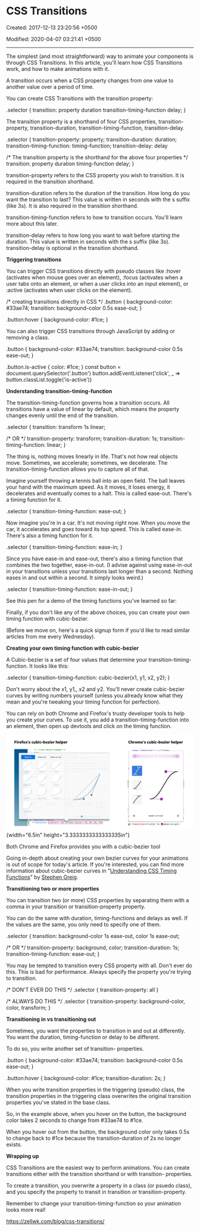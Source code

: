 # CSS Transitions

Created: 2017-12-13 23:20:56 +0500

Modified: 2020-04-07 03:21:41 +0500

---

The simplest (and most straightforward) way to animate your components is through CSS Transitions. In this article, you'll learn how CSS Transitions work, and how to make animations with it.

A transition occurs when a CSS property changes from one value to another value over a period of time.

You can create CSS Transitions with the transition property:

.selector {
transition: property duration transition-timing-function delay;
}

The transition property is a shorthand of four CSS properties, transition-property, transition-duration, transition-timing-function, transition-delay.

.selector {
transition-property: property;
transition-duration: duration;
transition-timing-function: timing-function;
transition-delay: delay

/* The transition property is the shorthand for the above four properties */
transition: property duration timing-function delay;
}

transition-property refers to the CSS property you wish to transition. It is required in the transition shorthand.

transition-duration refers to the duration of the transition. How long do you want the transition to last? This value is written in seconds with the s suffix (like 3s). It is also required in the transition shorthand.

transition-timing-function refers to how to transition occurs. You'll learn more about this later.

transition-delay refers to how long you want to wait before starting the duration. This value is written in seconds with the s suffix (like 3s). transition-delay is optional in the transition shorthand.



**Triggering transitions**

You can trigger CSS transitions directly with pseudo classes like :hover (activates when mouse goes over an element), :focus (activates when a user tabs onto an element, or when a user clicks into an input element), or :active (activates when user clicks on the element).

/* creating transitions directly in CSS */
.button {
background-color: #33ae74;
transition: background-color 0.5s ease-out;
}

.button:hover {
background-color: #1ce;
}

You can also trigger CSS transitions through JavaScript by adding or removing a class.

.button {
background-color: #33ae74;
transition: background-color 0.5s ease-out;
}

.button.is-active {
color: #1ce;
}
const button = document.querySelector('.button')
button.addEventListener('click', _ => button.classList.toggle('is-active'))

**Understanding transition-timing-function**

The transition-timing-function governs how a transition occurs. All transitions have a value of linear by default, which means the property changes evenly until the end of the transition.

.selector {
transition: transform 1s linear;

/* OR */
transition-property: transform;
transition-duration: 1s;
transition-timing-function: linear;
}

The thing is, nothing moves linearly in life. That's not how real objects move. Sometimes, we accelerate; sometimes, we decelerate. The transition-timing-function allows you to capture all of that.

Imagine yourself throwing a tennis ball into an open field. The ball leaves your hand with the maximum speed. As it moves, it loses energy, it decelerates and eventually comes to a halt. This is called ease-out. There's a timing function for it.

.selector {
transition-timing-function: ease-out;
}

Now imagine you're in a car. It's not moving right now. When you move the car, it accelerates and goes toward its top speed. This is called ease-in. There's also a timing function for it.

.selector {
transition-timing-function: ease-in;
}

Since you have ease-in and ease-out, there's also a timing function that combines the two together, ease-in-out. (I advise against using ease-in-out in your transitions unless your transitions last longer than a second. Nothing eases in and out within a second. It simply looks weird.)

.selector {
transition-timing-function: ease-in-out;
}

See this pen for a demo of the timing functions you've learned so far:

Finally, if you don't like any of the above choices, you can create your own timing function with cubic-bezier.

(Before we move on, here's a quick signup form if you'd like to read similar articles from me every Wednesday).



**Creating your own timing function with cubic-bezier**

A Cubic-bezier is a set of four values that determine your transition-timing-function. It looks like this:

.selector {
transition-timing-function: cubic-bezier(x1, y1, x2, y2);
}

Don't worry about the x1, y1,, x2 and y2. You'll never create cubic-bezier curves by writing numbers yourself (unless you already know what they mean and you're tweaking your timing function for perfection).

You can rely on both Chrome and Firefox's trusty developer tools to help you create your curves. To use it, you add a transition-timing-function into an element, then open up devtools and click on the timing function.

![Both Chrome and Firefox provides you with a cubic-bezier tool](media/CSS-Intro_CSS-Transitions-image1.png){width="6.5in" height="3.3333333333333335in"}

Both Chrome and Firefox provides you with a cubic-bezier tool

Going in-depth about creating your own bezier curves for your animations is out of scope for today's article. If you're interested, you can find more information about cubic-bezier curves in "[Understanding CSS Timing Functions](https://www.smashingmagazine.com/2014/04/understanding-css-timing-functions/)" by [Stephen Greig](https://twitter.com/Stephen_Greig).



**Transitioning two or more properties**

You can transition two (or more) CSS properties by separating them with a comma in your transition or transition-property property.

You can do the same with duration, timing-functions and delays as well. If the values are the same, you only need to specify one of them.

.selector {
transition: background-color 1s ease-out,
color 1s ease-out;

/* OR */
transition-property: background, color;
transition-duration: 1s;
transition-timing-function: ease-out;
}

You may be tempted to transition every CSS property with all. Don't ever do this. This is bad for performance. Always specify the property you're trying to transition.

/* DON'T EVER DO THIS */
.selector {
transition-property: all
}

/* ALWAYS DO THIS */
.selector {
transition-property: background-color, color, transform;
}

**Transitioning in vs transitioning out**

Sometimes, you want the properties to transition in and out at differently. You want the duration, timing-function or delay to be different.

To do so, you write another set of transition- properties.

.button {
background-color: #33ae74;
transition: background-color 0.5s ease-out;
}

.button:hover {
background-color: #1ce;
transition-duration: 2s;
}

When you write transition properties in the triggering (pseudo) class, the transition properties in the triggering class overwrites the original transition properties you've stated in the base class.

So, in the example above, when you hover on the button, the background color takes 2 seconds to change from #33ae74 to #1ce.

When you hover out from the button, the background color only takes 0.5s to change back to #1ce because the transition-duration of 2s no longer exists.



**Wrapping up**

CSS Transitions are the easiest way to perform animations. You can create transitions either with the transition shorthand or with transition- properties.

To create a transition, you overwrite a property in a class (or psuedo class), and you specify the property to transit in transition or transition-property.

Remember to change your transition-timing-function so your animation looks more real!



<https://zellwk.com/blog/css-transitions/>

